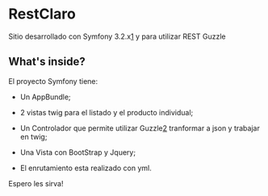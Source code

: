 RestClaro
========================

Sitio desarrollado con Symfony 3.2.x[1] y para utilizar REST Guzzle

What's inside?
--------------

El proyecto Symfony tiene:

  * Un AppBundle;

  * 2 vistas twig para el listado y el producto individual;

  * Un Controlador que permite utilizar Guzzle[2] tranformar a json y trabajar en twig;

  * Una Vista con BootStrap y Jquery;

  * El enrutamiento esta realizado con yml.

Espero les sirva!

[1]:  https://symfony.com/doc/3.2/setup.html
[2]:  http://docs.guzzlephp.org/en/stable/

